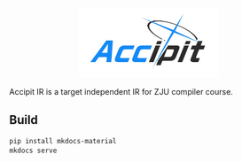 <div style="width: 50%; margin: 0 auto;">
  <img src="docs/images/accipit.jpg">
</div>

Accipit IR is a target independent IR for ZJU compiler course. 

## Build
```bash
pip install mkdocs-material
mkdocs serve
```
